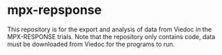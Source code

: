 # mpx-repsponse

This repository is for the export and analysis of data from Viedoc in the MPX-RESPONSE trials. Note that the repository only contains code, data must be downloaded from Viedoc for the programs to run. 


 
